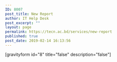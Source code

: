 ```yaml
---
ID: 8007
post_title: New Report
author: IT Help Desk
post_excerpt: ""
layout: page
permalink: https://tecn.ac.bd/services/new-report
published: true
post_date: 2019-02-14 16:13:56
---
```

[gravityform id="8" title="false" description="false"]